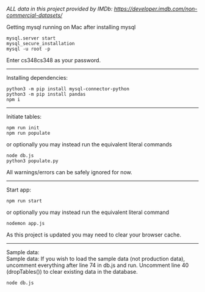 *ALL data in this project provided by IMDb: https://developer.imdb.com/non-commercial-datasets/*

Getting mysql running on Mac after installing mysql
```
mysql.server start
mysql_secure_installation
mysql -u root -p
```
Enter cs348cs348 as your password.

---
Installing dependencies:
```
python3 -m pip install mysql-connector-python
python3 -m pip install pandas
npm i
```
---
Initiate tables:
```
npm run init
npm run populate
```
or optionally you may instead run the equivalent literal commands
```
node db.js
python3 populate.py
```
All warnings/errors can be safely ignored for now.

---
Start app:
```
npm run start
```
or optionally you may instead run the equivalent literal command
```
nodemon app.js
```
As this project is updated you may need to clear your browser cache.

---
Sample data:<br />
Sample data: If you wish to load the sample data (not production data), uncomment everything after line 74 in db.js and run. Uncomment line 40 (dropTables()) to clear existing data in the database.
```
node db.js
```
